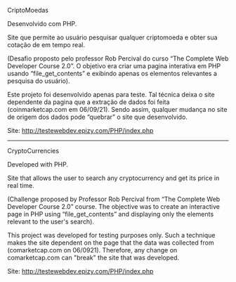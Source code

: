 CriptoMoedas

Desenvolvido com PHP.

Site que permite ao usuário pesquisar qualquer criptomoeda e obter sua cotação de em tempo real. 

(Desafio proposto pelo professor Rob Percival do curso “The Complete Web Developer Course 2.0”.  O objetivo era criar uma pagina interativa em PHP usando “file_get_contents” e exibindo apenas os elementos relevantes a pesquisa do usuário).

Este projeto foi desenvolvido apenas para teste. Tal técnica deixa o site dependente da pagina que a extração de dados foi feita (coinmarketcap.com em 06/09/21). Sendo assim, qualquer mudança no site de origem dos dados pode “quebrar” o site que desenvolvido.

Site: http://testewebdev.epizy.com/PHP/index.php


____________________________________________________________________________________________________________________________________________


CryptoCurrencies

Developed with PHP.

Site that allows the user to search any cryptocurrency and get its price in real time.

(Challenge proposed by Professor Rob Percival from “The Complete Web Developer Course 2.0” course. The objective was to create an interactive page in PHP using “file_get_contents” and displaying only the elements relevant to the user's search).

This project was developed for testing purposes only. Such a technique makes the site dependent on the page that the data was collected from (comarketcap.com on 06/0921). Therefore, any change on comarketcap.com can "break" the site that was developed.

Site: http://testewebdev.epizy.com/PHP/index.php
